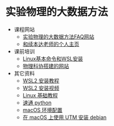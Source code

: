# 实验物理的大数据方法

- 课程网站
  - [实验物理的大数据方法FAQ网站](https://physics-data.meow.plus/faq/)
  - [和续本达老师的个人主页](http://hep.tsinghua.edu.cn/~orv/teaching/physics-data/)
- 课前培训
  - [Linux基本命令和WSL安装](./talk/Linux基本命令和WSL安装.md)
  - [物理科协搭建的网站](https://bdep2025.dpsast.org)
- 其它资料
  - [WSL2 安装教程](https://physics-data.meow.plus/faq/env/windows/)
  - [WSL2 安装视频](https://hep.tsinghua.edu.cn/~orv/teaching/physics-data/WSL2Tutorial.mp4)
  - [Linux 基础教程](https://hep.tsinghua.edu.cn/~orv/teaching/physics-data/IT-2023-6-Linux-Tutorial.pdf)
  - [速通 python](https://learnxinyminutes.com/docs/python/)
  - [macOS 环境配置](https://physics-data.meow.plus/faq/env/mac/)
  - [在 macOS 上使用 UTM 安装 debian](https://hep.tsinghua.edu.cn/~orv/teaching/physics-data/UTM_Debian-12_arm64.webm)
